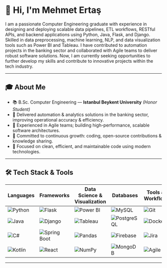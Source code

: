 # 👋 Hi, I'm Mehmet Ertaş

I am a passionate Computer Engineering graduate with experience in designing and deploying scalable data pipelines, ETL workflows, RESTful APIs, and backend applications using Python, Java, Flask, and Django. Skilled in data preprocessing, machine learning, NLP, and data visualization tools such as Power BI and Tableau. I have contributed to automation projects in the banking sector and collaborated with Agile teams to deliver robust software solutions. Now, I am currently seeking opportunities to further develop my skills and contribute to innovative projects within the tech industry.

---

## 🎓 About Me

- 📚 B.Sc. Computer Engineering — **Istanbul Beykent University** *(Honor Student)*  
- 💼 Delivered automation & analytics solutions in the banking sector, improving operational accuracy & efficiency.  
- 🤝 Experienced in Agile teams; building high-performance, scalable software architectures.  
- 🌱 Committed to continuous growth: coding, open-source contributions & knowledge sharing.  
- 🚀 Focused on clean, efficient, and maintainable code using modern technologies.  

---

## 🛠️ Tech Stack & Tools

| Languages        | Frameworks          | Data Science & Visualization | Databases               | Tools & Workflow        |
|------------------|---------------------|------------------------------|-------------------------|-------------------------|
| ![Python](https://img.shields.io/badge/Python-3776AB?style=for-the-badge&logo=python&logoColor=white) | ![Flask](https://img.shields.io/badge/Flask-000000?style=for-the-badge&logo=flask&logoColor=white) | ![Power BI](https://img.shields.io/badge/Power%20BI-F2C811?style=for-the-badge&logo=powerbi&logoColor=black) | ![MySQL](https://img.shields.io/badge/MySQL-4479A1?style=for-the-badge&logo=mysql&logoColor=white) | ![Git](https://img.shields.io/badge/Git-F05032?style=for-the-badge&logo=git&logoColor=white) |
| ![Java](https://img.shields.io/badge/Java-007396?style=for-the-badge&logo=openjdk&logoColor=white) | ![Django](https://img.shields.io/badge/Django-092E20?style=for-the-badge&logo=django&logoColor=white) | ![Tableau](https://img.shields.io/badge/Tableau-E97627?style=for-the-badge&logo=tableau&logoColor=white) | ![PostgreSQL](https://img.shields.io/badge/PostgreSQL-336791?style=for-the-badge&logo=postgresql&logoColor=white) | ![Docker](https://img.shields.io/badge/Docker-2496ED?style=for-the-badge&logo=docker&logoColor=white) |
| ![C#](https://img.shields.io/badge/C%23-239120?style=for-the-badge&logo=c-sharp&logoColor=white) | ![Spring Boot](https://img.shields.io/badge/Spring_Boot-6DB33F?style=for-the-badge&logo=springboot&logoColor=white) | ![Pandas](https://img.shields.io/badge/Pandas-150458?style=for-the-badge&logo=pandas&logoColor=white) | ![Firebase](https://img.shields.io/badge/Firebase-FFCA28?style=for-the-badge&logo=firebase&logoColor=black) | ![Jira](https://img.shields.io/badge/Jira-0052CC?style=for-the-badge&logo=jira&logoColor=white) |
| ![Kotlin](https://img.shields.io/badge/Kotlin-0095D5?style=for-the-badge&logo=kotlin&logoColor=white) | ![React](https://img.shields.io/badge/React-61DAFB?style=for-the-badge&logo=react&logoColor=black) | ![NumPy](https://img.shields.io/badge/Numpy-013243?style=for-the-badge&logo=numpy&logoColor=white) | ![MongoDB](https://img.shields.io/badge/MongoDB-47A248?style=for-the-badge&logo=mongodb&logoColor=white) | ![Agile](https://img.shields.io/badge/Agile-F05032?style=for-the-badge&logo=trello&logoColor=white) |

---
